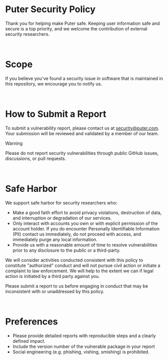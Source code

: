# Puter Security Policy

Thank you for helping make Puter safe. Keeping user information safe and secure is a top priority, and we welcome the contribution of external security researchers.

<br>

# Scope

If you believe you've found a security issue in software that is maintained in this repository, we encourage you to notify us.

<br>

# How to Submit a Report

To submit a vulnerability report, please contact us at security@puter.com. Your submission will be reviewed and validated by a member of our team.

> [!WARNING]  
> Please do not report security vulnerabilities through public GitHub issues, discussions, or pull requests.

<br>

# Safe Harbor

We support safe harbor for security researchers who:

* Make a good faith effort to avoid privacy violations, destruction of data, and interruption or degradation of our services.
* Only interact with accounts you own or with explicit permission of the account holder. If you do encounter Personally Identifiable Information (PII) contact us immediately, do not proceed with access, and immediately purge any local information.
* Provide us with a reasonable amount of time to resolve vulnerabilities prior to any disclosure to the public or a third-party.

We will consider activities conducted consistent with this policy to constitute "authorized" conduct and will not pursue civil action or initiate a complaint to law enforcement. We will help to the extent we can if legal action is initiated by a third party against you.

Please submit a report to us before engaging in conduct that may be inconsistent with or unaddressed by this policy.

<br>

# Preferences

* Please provide detailed reports with reproducible steps and a clearly defined impact.
* Include the version number of the vulnerable package in your report
* Social engineering (e.g. phishing, vishing, smishing) is prohibited.
